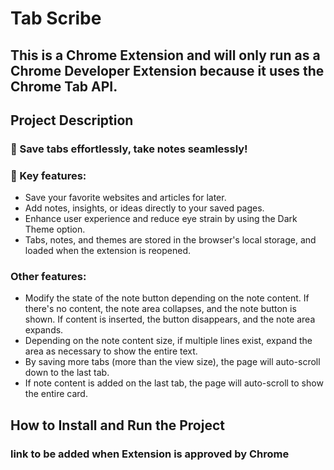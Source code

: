 # Tab Scribe
## This is a Chrome Extension and will only run as a Chrome Developer Extension because it uses the Chrome Tab API.

## Project Description
### 🚀 Save tabs effortlessly, take notes seamlessly!

### 🌟 Key features:
- Save your favorite websites and articles for later.
- Add notes, insights, or ideas directly to your saved pages.
- Enhance user experience and reduce eye strain by using the Dark Theme option.
- Tabs, notes, and themes are stored in the browser's local storage, and loaded when the extension is reopened.
  
### Other features: 
- Modify the state of the note button depending on the note content. If there's no content, the note area collapses, and the note button is shown. If content is inserted, the button disappears, and the note area expands.
- Depending on the note content size, if multiple lines exist, expand the area as necessary to show the entire text.
- By saving more tabs (more than the view size), the page will auto-scroll down to the last tab.
- If note content is added on the last tab, the page will auto-scroll to show the entire card.

## How to Install and Run the Project
### link to be added when Extension is approved by Chrome
